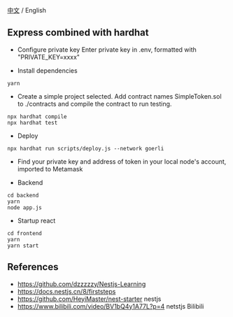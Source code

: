 [中文](./README-CN.md) / English

## Express combined with hardhat

- Configure private key
  Enter private key in .env, formatted with "PRIVATE_KEY=xxxx"

- Install dependencies

```shell
yarn
```

- Create a simple project selected. Add contract names SimpleToken.sol to ./contracts and compile the contract to run testing.

```shell
npx hardhat compile
npx hardhat test
```

- Deploy

```shell
npx hardhat run scripts/deploy.js --network goerli
```

- Find your private key and address of token in your local node's account, imported to Metamask

- Backend

```shell
cd backend
yarn
node app.js
```

- Startup react

```shell
cd frontend
yarn
yarn start
```

## References

- https://github.com/dzzzzzy/Nestjs-Learning  
- https://docs.nestjs.cn/8/firststeps  
- https://github.com/HeyiMaster/nest-starter nestjs
- https://www.bilibili.com/video/BV1bQ4y1A77L?p=4 netstjs Bilibili
